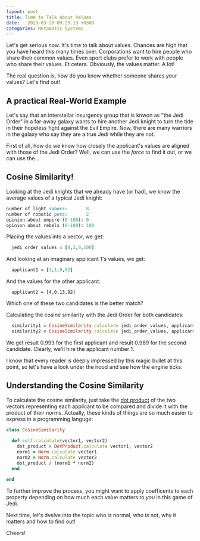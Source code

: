 ```yaml
---
layout: post
title: Time to Talk about Values
date:   2023-03-28 09.29.13 +0300
categories: Metamatic Systems
---
```


Let's get serious now. It's time to talk about values. 
Chances are high that you have heard this many times over. 
Corporations want to hire people who share their common values. 
Even sport clubs prefer to work with people who share their values.
Et cetera. Obviously, the values matter. A lot! 

The real question is, how do you know whether someone shares your values? Let's find out!

## A practical Real-World Example

Let's say that an interstellar insurgency group that is knwon as "the Jedi Order" 
in a far-away galaxy wants to hire another Jedi knight to turn the tide in their hopeless
fight against the Evil Empire. Now, there are many warriors in the galaxy 
who say they are a true Jedi while they are not. 

First of all, how do we know how closely the applicant's values are aligned with those of
the Jedi Order? Well, we can use the *force* to find it out, or we can use the...

## Cosine Similarity!

Looking at the Jedi knights that we already have (or had), we know
the average values of a typical Jedi knight:

```ruby
number of light sabers:       8
number of robotic pets:       2
opinion about empire (0-100): 0
opinion about rebels (0-100): 100
```

Placing the values into a vector, we get:

```ruby
  jedi_order_values = [8,2,0,100]
```

And looking at an imaginary applicant 1's values, we get:

```ruby
  applicant1 = [3,1,9,82]
```
And the values for the other applicant:

```
  applicant2 = [4,0,13,92]
```

Which one of these two candidates is the better match?

Calculating the cosine similarity with the Jedi Order for both candidates:

```ruby
  similarity1 = CosineSimilarity.calculate jedi_order_values, applicant1 
  similarity2 = CosineSimilarity.calculate jedi_order_values, applicant2
```

We get result 0.993 for the first applicant and result 0.989 for the second candidate.
Clearly, we'll hire the applicant number 1.

I know that every reader is deeply impressed by this magic bullet at this point, 
so let's have a look under the hood and see how the engine ticks.

## Understanding the Cosine Similarity

To calculate the cosine similarity, just take the [dot product](https://www.metamatic.net/metamatic/systems/2023/03/18/whole-lotta-zippin-goin-on.html)
of the two vectors representing each applicant to be compared and divide it with the product of their norms. 
Actually, these kinds of things are so much easier to express in a programming languge:

```ruby
class CosineSimilarity
  
  def self.calculate(vector1, vector2)
    dot_product = DotProduct.calculate vector1, vector2
    norm1 = Norm.calculate vector1 
    norm2 = Norm.calculate vector2 
    dot_product / (norm1 * norm2)
  end

end
```
To further improve the process, you might want to apply coefficents to each
property depending on how much each value matters to *you* in this game of Jedi.

Next time, let's dvelve into the topic who is normal, who is not, 
why it matters and how to find out!

Cheers!
